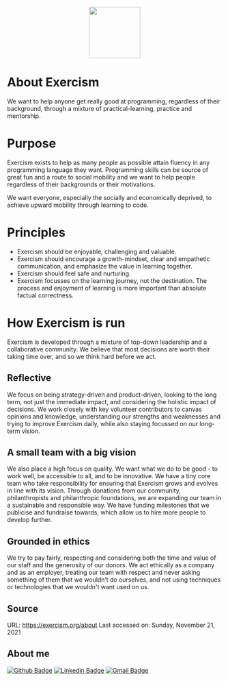 <p align="center">
<img src="https://d24y9kuxp2d7l2.cloudfront.net/packs/media/images/icons/exercism-face-07bf64c0688ffa60136e287b93ee5521.svg" width="120" height="120">
</p>
<h1>About Exercism</h1>

We want to help anyone get really good at programming, regardless of their background, through a mixture of practical-learning, practice and mentorship.

<h1>Purpose</h1>

Exercism exists to help as many people as possible attain fluency in any programming language they want. Programming skills can be source of great fun and a route to social mobility and we want to help people regardless of their backgrounds or their motivations.

We want everyone, especially the socially and economically deprived, to achieve upward mobility through learning to code.
<h1>Principles</h1>
<ul>
<li>Exercism should be enjoyable, challenging and valuable.</li>
<li>Exercism should encourage a growth-mindset, clear and empathetic communication, and emphasize the value in learning together.</li>
<li>Exercism should feel safe and nurturing.</li>
<li>Exercism focusses on the learning journey, not the destination. The process and enjoyment of learning is more important than absolute factual correctness.</li>
</ul>
<h1>How Exercism is run</h1>

Exercism is developed through a mixture of top-down leadership and a collaborative community. We believe that most decisions are worth their taking time over, and so we think hard before we act.
<h2>Reflective</h2>

We focus on being strategy-driven and product-driven, looking to the long term, not just the immediate impact, and considering the holistic impact of decisions. We work closely with key volunteer contributors to canvas opinions and knowledge, understanding our strengths and weaknesses and trying to improve Exercism daily, while also staying focussed on our long-term vision.
<h2>A small team with a big vision</h2>

We also place a high focus on quality. We want what we do to be good - to work well, be accessible to all, and to be innovative. We have a tiny core team who take responsibility for ensuring that Exercism grows and evolves in line with its vision. Through donations from our community, philanthropists and philanthropic foundations, we are expanding our team in a sustainable and responsible way. We have funding milestones that we publicise and fundraise towards, which allow us to hire more people to develop further.
<h2>Grounded in ethics</h2>

We try to pay fairly, respecting and considering both the time and value of our staff and the generosity of our donors. We act ethically as a company and as an employer, treating our team with respect and never asking something of them that we wouldn’t do ourselves, and not using techniques or technologies that we wouldn't want used on us.

## Source
URL: https://exercism.org/about Last accessed on: Sunday, November 21, 2021

## About me 
[![Github Badge](https://img.shields.io/badge/-Github-000?style=flat-square&logo=Github&logoColor=white&link=https://github.com/viperblack)](https://github.com/viperblack)
[![Linkedin Badge](https://img.shields.io/badge/-LinkedIn-blue?style=flat-square&logo=Linkedin&logoColor=white&link=https://www.linkedin.com/in/vimerson-silva-2b2bb338/)](https://www.linkedin.com/in/vimerson-silva-2b2bb338/)
[![Gmail Badge](https://img.shields.io/badge/-Gmail-c14438?style=flat-square&logo=Gmail&logoColor=white&link=mailto:vimerson.silva@gmail.com)](mailto:vimerson.silva@gmail.com)
